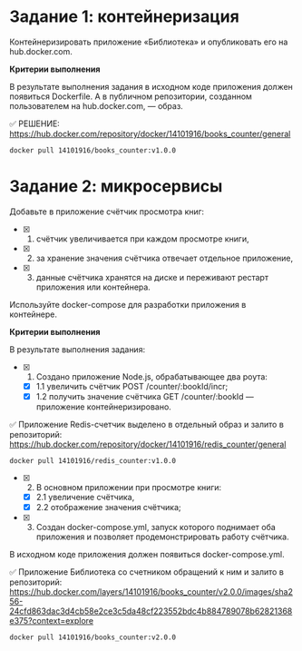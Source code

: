 # Задание 1: контейнеризация

Контейнеризировать приложение «Библиотека» и опубликовать его на hub.docker.com.

**Критерии выполнения**

В результате выполнения задания в исходном коде приложения должен появиться Dockerfile. А в публичном репозитории, созданном пользователем на hub.docker.com, — образ.

:white_check_mark: РЕШЕНИЕ: https://hub.docker.com/repository/docker/14101916/books_counter/general

```Batchfile
docker pull 14101916/books_counter:v1.0.0
```

# Задание 2: микросервисы
Добавьте в приложение счётчик просмотра книг:

- [X] 1. счётчик увеличивается при каждом просмотре книги,
- [X] 2. за хранение значения счётчика отвечает отдельное приложение,
- [X] 3. данные счётчика хранятся на диске и переживают рестарт приложения или контейнера.

Используйте docker-compose для разработки приложения в контейнере.

**Критерии выполнения**

В результате выполнения задания:
- [X] 1. Создано приложение Node.js, обрабатывающее два роута:
    - [X] 1.1 увеличить счётчик POST /counter/:bookId/incr;
    - [X] 1.2 получить значение счётчика GET /counter/:bookId — приложение контейнеризировано.

:white_check_mark: Приложение Redis-счетчик выделено в отдельный образ и залито в репозиторий:
https://hub.docker.com/repository/docker/14101916/redis_counter/general

```Batchfile
docker pull 14101916/redis_counter:v1.0.0
```

- [X] 2. В основном приложении при просмотре книги:
    - [X] 2.1 увеличение счётчика,
    - [X] 2.2 отображение значения счётчика;
- [X] 3. Создан docker-compose.yml, запуск которого поднимает оба приложения и позволяет продемонстрировать работу счётчика.

В исходном коде приложения должен появиться docker-compose.yml.

:white_check_mark: Приложение Библиотека со счетником обращений к ним и залито в репозиторий:
https://hub.docker.com/layers/14101916/books_counter/v2.0.0/images/sha256-24cfd863dac3d4cb58e2ce3c5da48cf223552bdc4b884789078b62821368e375?context=explore

```Batchfile
docker pull 14101916/books_counter:v2.0.0
```